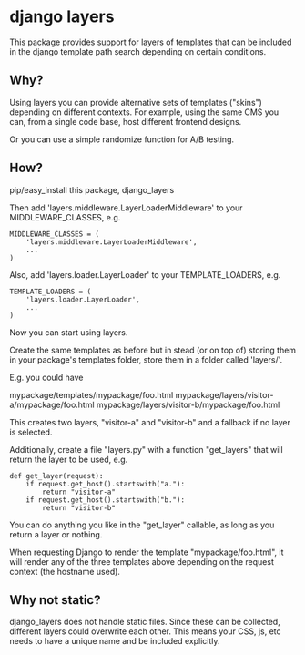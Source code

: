 django layers
=============

This package provides support for layers of templates that can be included
in the django template path search depending on certain conditions.

Why?
----

Using layers you can provide alternative sets of templates ("skins")
depending on different contexts. For example, using the same CMS you
can, from a single code base, host different frontend designs.

Or you can use a simple randomize function for A/B testing.


How?
----

pip/easy_install this package, django_layers

Then add 'layers.middleware.LayerLoaderMiddleware' to your
MIDDLEWARE_CLASSES, e.g.

    MIDDLEWARE_CLASSES = (
        'layers.middleware.LayerLoaderMiddleware',
        ...
    )

Also, add 'layers.loader.LayerLoader' to your TEMPLATE_LOADERS, e.g.

    TEMPLATE_LOADERS = (
        'layers.loader.LayerLoader',
        ...
    )

Now you can start using layers.

Create the same templates as before but in stead (or on top of) storing them
in your package's templates folder, store them in a folder called 
'layers/<layername>'.

E.g. you could have

mypackage/templates/mypackage/foo.html
mypackage/layers/visitor-a/mypackage/foo.html
mypackage/layers/visitor-b/mypackage/foo.html

This creates two layers, "visitor-a" and "visitor-b" and a fallback if no
layer is selected.

Additionally, create a file "layers.py" with a function "get_layers" that
will return the layer to be used, e.g.

    def get_layer(request):
        if request.get_host().startswith("a."):
            return "visitor-a"
        if request.get_host().startswith("b."):
            return "visitor-b"


You can do anything you like in the "get_layer" callable, as long as you return
a layer or nothing.

When requesting Django to render the template "mypackage/foo.html", it will
render any of the three templates above depending on the request context (the
hostname used).


Why not static?
---------------

django_layers does not handle static files. Since these can be collected,
different layers could overwrite each other. This means your CSS, js, etc 
needs to have a unique name and be included explicitly.

